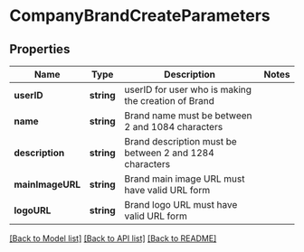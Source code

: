 # CompanyBrandCreateParameters

## Properties
Name | Type | Description | Notes
------------ | ------------- | ------------- | -------------
**userID** | **string** | userID for user who is making the creation of Brand | 
**name** | **string** | Brand name must be between 2 and 1084 characters | 
**description** | **string** | Brand description must be between 2 and 1284 characters | 
**mainImageURL** | **string** | Brand main image URL must have valid URL form | 
**logoURL** | **string** | Brand logo URL must have valid URL form | 

[[Back to Model list]](../README.md#documentation-for-models) [[Back to API list]](../README.md#documentation-for-api-endpoints) [[Back to README]](../README.md)


